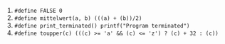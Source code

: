   1. `#define FALSE 0`
  2. `#define mittelwert(a, b) (((a) + (b))/2)`
  3. `#define print_terminated() printf("Program terminated")`
  4. `#define toupper(c) (((c) >= 'a' && (c) <= 'z') ? (c) + 32 : (c))`
